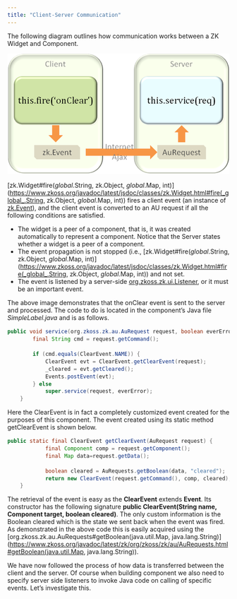 ```yaml
---
title: "Client-Server Communication"
---
```


The following diagram outlines how communication works between a ZK
Widget and Component.

![](images/ZKComDevEss_fire_event.png)

[zk.Widget#fire(_global_.String, zk.Object, _global_.Map, int)](https://www.zkoss.org/javadoc/latest/jsdoc/classes/zk.Widget.html#fire(_global_.String, zk.Object, _global_.Map, int))
fires a client event (an instance of
[zk.Event](https://www.zkoss.org/javadoc/latest/jsdoc/classes/zk.Event.html)), and the client event is
converted to an AU request if all the following conditions are
satisfied.

- The widget is a peer of a component, that is, it was created
  automatically to represent a component. Notice that the Server states
  whether a widget is a peer of a component.
- The event propagation is not stopped (i.e.,
  [zk.Widget#fire(_global_.String, zk.Object, _global_.Map, int)](https://www.zkoss.org/javadoc/latest/jsdoc/classes/zk.Widget.html#fire(_global_.String, zk.Object, _global_.Map, int))
  and not set.
- The event is listened by a server-side
  [org.zkoss.zk.ui.Listener](https://www.zkoss.org/javadoc/latest/zk/org/zkoss/zk/ui/Listener.html), or it must be an
  important event.

The above image demonstrates that the onClear event is sent to the
server and processed. The code to do is located in the component’s Java
file *SimpleLabel.java* and is as follows.

```java
public void service(org.zkoss.zk.au.AuRequest request, boolean everError) {
        final String cmd = request.getCommand();

        if (cmd.equals(ClearEvent.NAME)) {
            ClearEvent evt = ClearEvent.getClearEvent(request);
            _cleared = evt.getCleared();
            Events.postEvent(evt);
        } else
            super.service(request, everError);
    }
```

Here the ClearEvent is in fact a completely customized event created for
the purposes of this component. The event created using its static
method <mp>getClearEvent</mp> is shown below.

```java
public static final ClearEvent getClearEvent(AuRequest request) {
            final Component comp = request.getComponent();
            final Map data=request.getData();
            
            boolean cleared = AuRequests.getBoolean(data, "cleared");
            return new ClearEvent(request.getCommand(), comp, cleared);
    }
```

The retrieval of the event is easy as the **ClearEvent** extends
**Event**. Its constructor has the following signature **public
ClearEvent(String name, Component target, boolean cleared)**. The only
custom information is the Boolean cleared which is the state we sent
back when the event was fired. As demonstrated in the above code this is
easily acquired using the
[org.zkoss.zk.au.AuRequests#getBoolean(java.util.Map, java.lang.String)](https://www.zkoss.org/javadoc/latest/zk/org/zkoss/zk/au/AuRequests.html#getBoolean(java.util.Map, java.lang.String)).

We have now followed the process of how data is transferred between the
client and the server. Of course when building component we also need to
specify server side listeners to invoke Java code on calling of specific
events. Let’s investigate this.
